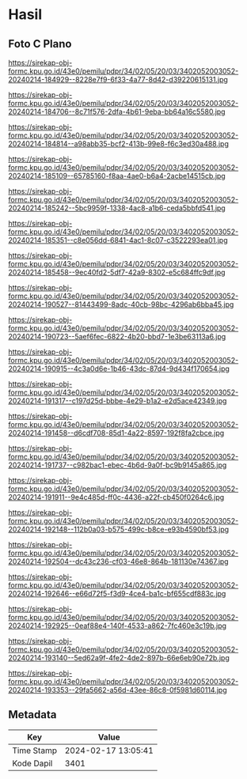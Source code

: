 # Hasil

## Foto C Plano

https://sirekap-obj-formc.kpu.go.id/43e0/pemilu/pdpr/34/02/05/20/03/3402052003052-20240214-184929--8228e7f9-6f33-4a77-8d42-d39220615131.jpg

https://sirekap-obj-formc.kpu.go.id/43e0/pemilu/pdpr/34/02/05/20/03/3402052003052-20240214-184706--8c71f576-2dfa-4b61-9eba-bb64a16c5580.jpg

https://sirekap-obj-formc.kpu.go.id/43e0/pemilu/pdpr/34/02/05/20/03/3402052003052-20240214-184814--a98abb35-bcf2-413b-99e8-f6c3ed30a488.jpg

https://sirekap-obj-formc.kpu.go.id/43e0/pemilu/pdpr/34/02/05/20/03/3402052003052-20240214-185109--65785160-f8aa-4ae0-b6a4-2acbe14515cb.jpg

https://sirekap-obj-formc.kpu.go.id/43e0/pemilu/pdpr/34/02/05/20/03/3402052003052-20240214-185242--5bc9959f-1338-4ac8-a1b6-ceda5bbfd541.jpg

https://sirekap-obj-formc.kpu.go.id/43e0/pemilu/pdpr/34/02/05/20/03/3402052003052-20240214-185351--c8e056dd-6841-4ac1-8c07-c3522293ea01.jpg

https://sirekap-obj-formc.kpu.go.id/43e0/pemilu/pdpr/34/02/05/20/03/3402052003052-20240214-185458--9ec40fd2-5df7-42a9-8302-e5c684ffc9df.jpg

https://sirekap-obj-formc.kpu.go.id/43e0/pemilu/pdpr/34/02/05/20/03/3402052003052-20240214-190527--81443499-8adc-40cb-98bc-4296ab6bba45.jpg

https://sirekap-obj-formc.kpu.go.id/43e0/pemilu/pdpr/34/02/05/20/03/3402052003052-20240214-190723--5aef6fec-6822-4b20-bbd7-1e3be63113a6.jpg

https://sirekap-obj-formc.kpu.go.id/43e0/pemilu/pdpr/34/02/05/20/03/3402052003052-20240214-190915--4c3a0d6e-1b46-43dc-87d4-9d434f170654.jpg

https://sirekap-obj-formc.kpu.go.id/43e0/pemilu/pdpr/34/02/05/20/03/3402052003052-20240214-191317--c197d25d-bbbe-4e29-b1a2-e2d5ace42349.jpg

https://sirekap-obj-formc.kpu.go.id/43e0/pemilu/pdpr/34/02/05/20/03/3402052003052-20240214-191458--d6cdf708-85d1-4a22-8597-192f8fa2cbce.jpg

https://sirekap-obj-formc.kpu.go.id/43e0/pemilu/pdpr/34/02/05/20/03/3402052003052-20240214-191737--c982bac1-ebec-4b6d-9a0f-bc9b9145a865.jpg

https://sirekap-obj-formc.kpu.go.id/43e0/pemilu/pdpr/34/02/05/20/03/3402052003052-20240214-191911--9e4c485d-ff0c-4436-a22f-cb450f0264c6.jpg

https://sirekap-obj-formc.kpu.go.id/43e0/pemilu/pdpr/34/02/05/20/03/3402052003052-20240214-192148--112b0a03-b575-499c-b8ce-e93b4590bf53.jpg

https://sirekap-obj-formc.kpu.go.id/43e0/pemilu/pdpr/34/02/05/20/03/3402052003052-20240214-192504--dc43c236-cf03-46e8-864b-181130e74367.jpg

https://sirekap-obj-formc.kpu.go.id/43e0/pemilu/pdpr/34/02/05/20/03/3402052003052-20240214-192646--e66d72f5-f3d9-4ce4-ba1c-bf655cdf883c.jpg

https://sirekap-obj-formc.kpu.go.id/43e0/pemilu/pdpr/34/02/05/20/03/3402052003052-20240214-192925--0eaf88e4-140f-4533-a862-7fc460e3c19b.jpg

https://sirekap-obj-formc.kpu.go.id/43e0/pemilu/pdpr/34/02/05/20/03/3402052003052-20240214-193140--5ed62a9f-4fe2-4de2-897b-66e6eb90e72b.jpg

https://sirekap-obj-formc.kpu.go.id/43e0/pemilu/pdpr/34/02/05/20/03/3402052003052-20240214-193353--29fa5662-a56d-43ee-86c8-0f5981d60114.jpg


## Metadata

| Key        | Value               |
| ---------- | ------------------- |
| Time Stamp | 2024-02-17 13:05:41 |
| Kode Dapil | 3401                |



